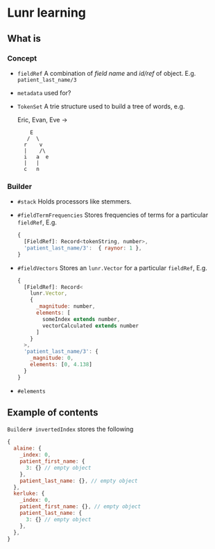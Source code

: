 # Lunr learning

## What is

### Concept

- `fieldRef`
  A combination of *field name* and *id/ref* of object. E.g. `patient_last_name/3`

- `metadata` used for?

- `TokenSet`
  A trie structure used to build a tree of words, e.g.

    Eric, Evan, Eve ->

    ```
        E
       /  \
      r    v
      |    /\
      i   a  e
      |   |
      c   n
    ```

### Builder

- `#stack`
Holds processors like stemmers.

- `#fieldTermFrequencies`
  Stores frequencies of terms for a particular `fieldRef`, E.g.

  ```js
  {
    [FieldRef]: Record<tokenString, number>,
    'patient_last_name/3':  { raynor: 1 },
  }
  ```

- `#fieldVectors`
  Stores an `lunr.Vector` for a particular `fieldRef`,
  E.g.

  ```js
  {
    [FieldRef]: Record<
      lunr.Vector,
      {
        _magnitude: number,
        elements: [
          someIndex extends number,
          vectorCalculated extends number
        ]
      }
    >,
    'patient_last_name/3': {
      _magnitude: 0,
      elements: [0, 4.138]
    }
  }
  ```

- `#elements`

## Example of contents

`Builder# invertedIndex` stores the following

```js
{
  alaine: {
    _index: 0,
    patient_first_name: {
      3: {} // empty object
    },
    patient_last_name: {}, // empty object
  },
  kerluke: {
    _index: 0,
    patient_first_name: {}, // empty object
    patient_last_name: {
      3: {} // empty object
    },
  },
}
```

